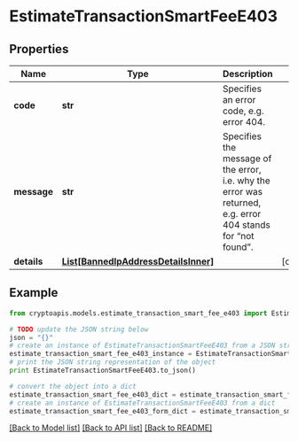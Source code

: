 # EstimateTransactionSmartFeeE403


## Properties
Name | Type | Description | Notes
------------ | ------------- | ------------- | -------------
**code** | **str** | Specifies an error code, e.g. error 404. | 
**message** | **str** | Specifies the message of the error, i.e. why the error was returned, e.g. error 404 stands for “not found”. | 
**details** | [**List[BannedIpAddressDetailsInner]**](BannedIpAddressDetailsInner.md) |  | [optional] 

## Example

```python
from cryptoapis.models.estimate_transaction_smart_fee_e403 import EstimateTransactionSmartFeeE403

# TODO update the JSON string below
json = "{}"
# create an instance of EstimateTransactionSmartFeeE403 from a JSON string
estimate_transaction_smart_fee_e403_instance = EstimateTransactionSmartFeeE403.from_json(json)
# print the JSON string representation of the object
print EstimateTransactionSmartFeeE403.to_json()

# convert the object into a dict
estimate_transaction_smart_fee_e403_dict = estimate_transaction_smart_fee_e403_instance.to_dict()
# create an instance of EstimateTransactionSmartFeeE403 from a dict
estimate_transaction_smart_fee_e403_form_dict = estimate_transaction_smart_fee_e403.from_dict(estimate_transaction_smart_fee_e403_dict)
```
[[Back to Model list]](../README.md#documentation-for-models) [[Back to API list]](../README.md#documentation-for-api-endpoints) [[Back to README]](../README.md)


